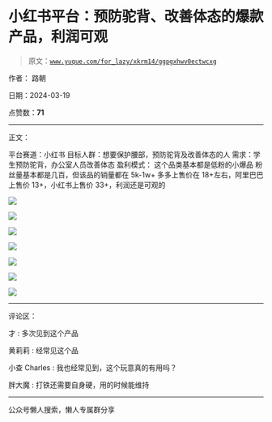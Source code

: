 # 小红书平台：预防驼背、改善体态的爆款产品，利润可观

> 原文：[`www.yuque.com/for_lazy/xkrm14/ggpgxhwv0ectwcxg`](https://www.yuque.com/for_lazy/xkrm14/ggpgxhwv0ectwcxg)

作者： 路朝

日期：2024-03-19

点赞数：**71**

* * *

正文：

平台赛道：小红书 目标人群：想要保护腰部，预防驼背及改善体态的人 需求：学生预防驼背，办公室人员改善体态 盈利模式： 这个品类基本都是低粉的小爆品
粉丝量基本都是几百，但该品的销量都在 5k-1w+ 多多上售价在 18+左右，阿里巴巴上售价 13+，小红书上售价 33+，利润还是可观的

![](img/ccdad796c5f9c3d801a957d599b991b0.png)

![](img/9df6d7621f8f48641036e3a8535dbca7.png)

![](img/9d56bb0f8a0eb4e3d195991d3ae79f11.png)

![](img/7ba22f48ce267c0f4b39a1e9b025fdb4.png)

![](img/3b98026fa9de824eaec4236d2392a075.png)

![](img/7a559a34af8b2bd1fe5776ddf0e6e4f9.png)

![](img/5403d0389da19759f68a4b86b76d8b6a.png)

* * *

评论区：

才 : 多次见到这个产品

黄莉莉 : 经常见这个品

小查 Charles : 我也经常见到，这个玩意真的有用吗？

胖大魔 : 打铁还需要自身硬，用的时候能维持

* * *

公众号懒人搜索，懒人专属群分享